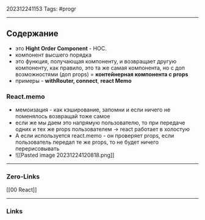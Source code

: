 202312241153
Tags: #progr 

---
## Содержание
 - это **Hight Order Component** - HOC. 
 - компонент высшего порядка 
 - это функция, получающая компоненту, и возвращает другую компоненту, как правило, это та же самая компонента, но с доп возможностями (доп props) = **контейнерная компонента с props**
 - примеры - **withRouter, connect**, **react Memo**

### React.memo
- мемоизация - как кэширование, запомни и если ничего не поменялось возвращай тоже самое
- если же мы даем это напрямую пользователю, то при передаче одних и тех же props пользователем -> react работает в холостую
- А если используется react.memo - он проверяет props, если пользователь передал те же props, то не будет ничего перерисовывать
- ![[Pasted image 20231224120818.png]]
---
### Zero-Links
[[00 React]]

---
### Links
